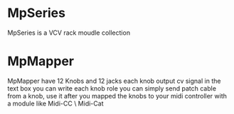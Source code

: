 # MpSeries 
MpSeries is a VCV rack moudle collection 



# MpMapper 
 MpMapper have 12 Knobs and 12 jacks each knob output cv signal
 in the text box you can write each knob role
 you can simply send patch cable from a knob, use it after you mapped the knobs to your midi controller with a module like Midi-CC \ Midi-Cat 
 
 
